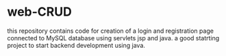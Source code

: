 # web-CRUD

this repository contains code for creation of a login and registration page connected to MySQL database using servlets jsp and java. a good statrting project to start backend development using java.
